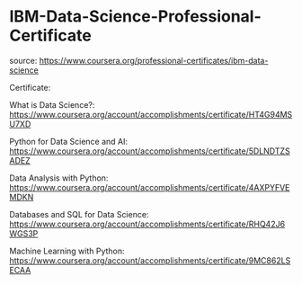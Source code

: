 # IBM-Data-Science-Professional-Certificate

source: https://www.coursera.org/professional-certificates/ibm-data-science


Certificate:

What is Data Science?:  https://www.coursera.org/account/accomplishments/certificate/HT4G94MSU7XD

Python for Data Science and AI: https://www.coursera.org/account/accomplishments/certificate/5DLNDTZSADEZ

Data Analysis with Python: https://www.coursera.org/account/accomplishments/certificate/4AXPYFVEMDKN

Databases and SQL for Data Science: https://www.coursera.org/account/accomplishments/certificate/RHQ42J6WGS3P

Machine Learning with Python: https://www.coursera.org/account/accomplishments/certificate/9MC862LSECAA


